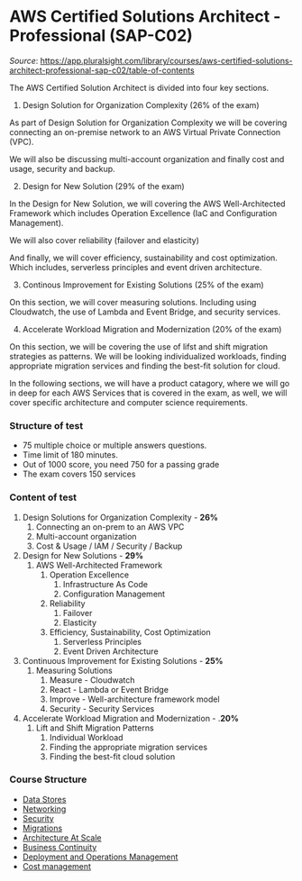# AWS Certified Solutions Architect - Professional (SAP-C02)

*Source*: https://app.pluralsight.com/library/courses/aws-certified-solutions-architect-professional-sap-c02/table-of-contents

The AWS Certified Solution Architect is divided into four key sections.

1. Design Solution for Organization Complexity (26% of the exam)

As part of Design Solution for Organization Complexity we will be covering connecting an on-premise network to an AWS Virtual Private Connection (VPC).

We will also be discussing multi-account organization and finally cost and usage, security and backup.

2. Design for New Solution (29% of the exam)

In the Design for New Solution, we will covering the AWS Well-Architected Framework which includes Operation Excellence (IaC and Configuration Management).

We will also cover reliability (failover and elasticity)

And finally, we will cover efficiency, sustainability and cost optimization. Which includes, serverless principles and event driven architecture.

3. Continous Improvement for Existing Solutions (25% of the exam)

On this section, we will cover measuring solutions. Including using Cloudwatch, the use of Lambda and Event Bridge, and security services.

4. Accelerate Workload Migration and Modernization (20% of the exam)

On this section, we will be covering the use of lifst and shift migration strategies as patterns. We will be looking individualized workloads, finding appropriate migration services and finding the best-fit solution for cloud.

In the following sections, we will have a product catagory, where we will go in deep for each AWS Services that is covered in the exam, as well, we will cover specific architecture and computer science requirements.

### Structure of test

- 75 multiple choice or multiple answers questions.
- Time limit of 180 minutes.
- Out of 1000 score, you need 750 for a passing grade
- The exam covers 150 services

### Content of test

1. Design Solutions for Organization Complexity - **26%**
    1. Connecting an on-prem to an AWS VPC
    2. Multi-account organization
    3. Cost & Usage / IAM / Security / Backup
2. Design for New Solutions - **29%**
    1. AWS Well-Architected Framework
        1. Operation Excellence
            1. Infrastructure As Code
            2. Configuration Management
        2. Reliability
            1. Failover
            2. Elasticity
        3. Efficiency, Sustainability, Cost Optimization
            1. Serverless Principles
            2. Event Driven Architecture
3. Continuous Improvement for Existing Solutions - **25%**
    1. Measuring Solutions
        1. Measure - Cloudwatch
        2. React - Lambda or Event Bridge
        3. Improve - Well-architecture framework model
        4. Security - Security Services
4. Accelerate Workload Migration and Modernization - .**20%**
    1. Lift and Shift Migration Patterns
        1. Individual Workload
        2. Finding the appropriate migration services
        3. Finding the best-fit cloud solution

### Course Structure

- [Data Stores](./data-stores/README.md)
- [Networking](./networking/README.md)
- [Security](./security/README.md)
- [Migrations](./migrations/README.md)
- [Architecture At Scale](./architecture-at-scale/README.md)
- [Business Continuity](./business-continuity/README.md)
- [Deployment and Operations Management](./deployment-and-operations-mgmt/README.md)
- [Cost management](./cost-management/README.md)

